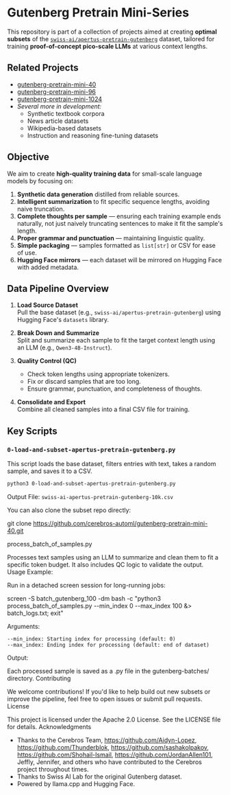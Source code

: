# Gutenberg Pretrain Mini-Series

This repository is part of a collection of projects aimed at creating **optimal subsets** of the [`swiss-ai/apertus-pretrain-gutenberg`](https://huggingface.co/datasets/swiss-ai/apertus-pretrain-gutenberg) dataset, tailored for training **proof-of-concept pico-scale LLMs** at various context lengths.

## Related Projects

- [gutenberg-pretrain-mini-40](https://github.com/cerebros-automl/gutenberg-pretrain-mini-40)
- [gutenberg-pretrain-mini-96](https://github.com/cerebros-automl/gutenberg-pretrain-mini-96)
- [gutenberg-pretrain-mini-1024](https://github.com/cerebros-automl/gutenberg-pretrain-mini-1024)
- _Several more in development:_
  - Synthetic textbook corpora
  - News article datasets
  - Wikipedia-based datasets
  - Instruction and reasoning fine-tuning datasets

## Objective

We aim to create **high-quality training data** for small-scale language models by focusing on:

1. **Synthetic data generation** distilled from reliable sources.
2. **Intelligent summarization** to fit specific sequence lengths, avoiding naive truncation.
3. **Complete thoughts per sample** — ensuring each training example ends naturally, not just naively truncating sentences to make it fit the sample's length.
4. **Proper grammar and punctuation** — maintaining linguistic quality.
5. **Simple packaging** — samples formatted as `list[str]` or CSV for ease of use.
6. **Hugging Face mirrors** — each dataset will be mirrored on Hugging Face with added metadata.

## Data Pipeline Overview

1. **Load Source Dataset**  
   Pull the base dataset (e.g., `swiss-ai/apertus-pretrain-gutenberg`) using Hugging Face's `datasets` library.

2. **Break Down and Summarize**  
   Split and summarize each sample to fit the target context length using an LLM (e.g., `Qwen3-4B-Instruct`).

3. **Quality Control (QC)**  
   - Check token lengths using appropriate tokenizers.
   - Fix or discard samples that are too long.
   - Ensure grammar, punctuation, and completeness of thoughts.

4. **Consolidate and Export**  
   Combine all cleaned samples into a final CSV file for training.

## Key Scripts

### `0-load-and-subset-apertus-pretrain-gutenberg.py`

This script loads the base dataset, filters entries with text, takes a random sample, and saves it to a CSV.

```bash
python3 0-load-and-subset-apertus-pretrain-gutenberg.py
```

Output File:
`swiss-ai-apertus-pretrain-gutenberg-10k.csv`

You can also clone the subset repo directly:

git clone https://github.com/cerebros-automl/gutenberg-pretrain-mini-40.git

process_batch_of_samples.py

Processes text samples using an LLM to summarize and clean them to fit a specific token budget. It also includes QC logic to validate the output.
Usage Example:

Run in a detached screen session for long-running jobs:

screen -S batch_gutenberg_100 -dm bash -c "python3 process_batch_of_samples.py --min_index 0 --max_index 100 &> batch_logs.txt; exit"

Arguments:

    --min_index: Starting index for processing (default: 0)
    --max_index: Ending index for processing (default: end of dataset)

Output:

Each processed sample is saved as a .py file in the gutenberg-batches/ directory.
Contributing

We welcome contributions! If you'd like to help build out new subsets or improve the pipeline, feel free to open issues or submit pull requests.
License

This project is licensed under the Apache 2.0 License. See the LICENSE file for details.
Acknowledgments

- Thanks to the Cerebros Team, https://github.com/Aidyn-Lopez, https://github.com/Thunderblok, https://github.com/sashakolpakov, https://github.com/Shohail-Ismail, https://github.com/JordanAllen101, Jeffly, Jennifer, and others who have contributed to the Cerebros project throughout times.
- Thanks to Swiss AI Lab for the original Gutenberg dataset.
- Powered by llama.cpp and Hugging Face.



